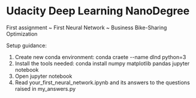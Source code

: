 # Udacity Deep Learning NanoDegree
 
First assignment ~ First Neural Network ~ Business Bike-Sharing Optimization
 
Setup guidance:
1.	Create new conda environment:  conda craete --name dlnd python=3
2.	Install the tools needed:  conda install numpy matplotlib pandas jupyter notebook
3.	Open jupyter notebook
4.	Read your_first_neural_network.ipynb and its answers to the questions raised in my_answers.py

